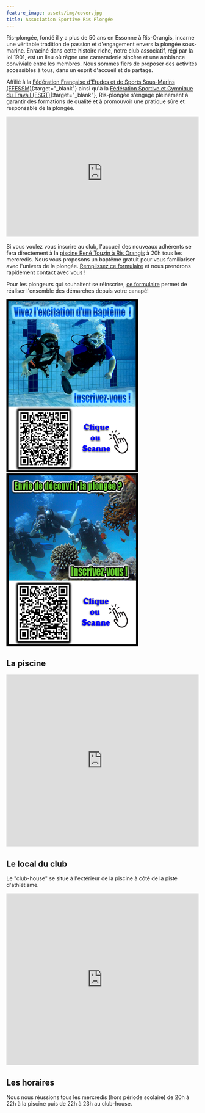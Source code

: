 ```yaml
---
feature_image: assets/img/cover.jpg
title: Association Sportive Ris Plongée
---
```


Ris-plongée, fondé il y a plus de 50 ans en Essonne à Ris-Orangis, incarne une véritable tradition de passion et d'engagement envers la plongée sous-marine. Enraciné dans cette histoire riche, notre club associatif, régi par la loi 1901, est un lieu où règne une camaraderie sincère et une ambiance conviviale entre les membres. Nous sommes fiers de proposer des activités accessibles à tous, dans un esprit d'accueil et de partage.

Affilié à la [Fédération Française d’Etudes et de Sports Sous-Marins (FFESSM)](https://ffessm.fr/){:target="_blank"} ainsi qu'à la [Fédération Sportive et Gymnique du Travail (FSGT)](https://plongee-fsgt.org/){:target="_blank"}, Ris-plongée s'engage pleinement à garantir des formations de qualité et à promouvoir une pratique sûre et responsable de la plongée.

<iframe width="100%" height="315" src="https://www.youtube-nocookie.com/embed/ViFbT586rKo?si=YQE3OTwA-yV3u_Qs" title="YouTube video player" frameborder="0" allow="accelerometer; autoplay; clipboard-write; encrypted-media; gyroscope; picture-in-picture; web-share" referrerpolicy="strict-origin-when-cross-origin" allowfullscreen></iframe>

Si vous voulez vous inscrire au club, l'accueil des nouveaux adhérents se fera directement à la [piscine René Touzin à Ris Orangis](https://www.grandparissud.fr/equipement/piscine-rene-touzin/) à 20h tous les mercredis. Nous vous proposons un baptême gratuit pour vous familiariser avec l'univers de la plongée. [Remplissez ce formulaire](https://www.helloasso.com/associations/asrp-ris-plongee/evenements/bapteme-de-plongee-2024-2025) et nous prendrons rapidement contact avec vous !

Pour les plongeurs qui souhaitent se réinscrire, [ce formulaire](https://www.helloasso.com/associations/asrp-ris-plongee/adhesions/adhesion-2024-2025) permet de réaliser l'ensemble des démarches depuis votre canapé!

<div>
    <a href='https://www.helloasso.com/associations/asrp-ris-plongee/evenements/bapteme-de-plongee-2024-2025'>
        <img src='assets/img/baptism.png' alt ='bapteme de plongee' />
    </a>
    <a href='https://www.helloasso.com/associations/asrp-ris-plongee/adhesions/adhesion-2024-2025'>
        <img src='assets/img/subscribe.png' alt='inscription à Ris Plongée' />
    </a>
</div>

## La piscine

<iframe src="https://www.google.com/maps/embed?pb=!1m18!1m12!1m3!1d2636.0568518646915!2d2.4038455000000054!3d48.64702759999999!2m3!1f0!2f0!3f0!3m2!1i1024!2i768!4f13.1!3m3!1m2!1s0x47e5de51fefb2771%3A0x661f191049530983!2sPiscine%20Ren%C3%A9%20Touzin!5e0!3m2!1sfr!2sfr!4v1728819874096!5m2!1sfr!2sfr" width="100%" height="450px" style="border:0;" allowfullscreen="" loading="lazy" referrerpolicy="no-referrer-when-downgrade"></iframe>

## Le local du club

Le "club-house" se situe à l'extérieur de la piscine à côté de la piste d'athlétisme.

<iframe src="https://www.google.com/maps/embed?pb=!1m18!1m12!1m3!1d2635.99502384619!2d2.402720199999991!3d48.64821040000001!2m3!1f0!2f0!3f0!3m2!1i1024!2i768!4f13.1!3m3!1m2!1s0x47e5de51fefb2771%3A0xb8f5616a8fea14c1!2sRis%20Plong%C3%A9e!5e0!3m2!1sfr!2sfr!4v1728819822139!5m2!1sfr!2sfr" width="100%" height="450px" style="border:0;" allowfullscreen="" loading="lazy" referrerpolicy="no-referrer-when-downgrade"></iframe>

## Les horaires

Nous nous réussions tous les mercredis (hors période scolaire) de 20h à 22h à la piscine puis de 22h à 23h au club-house.
